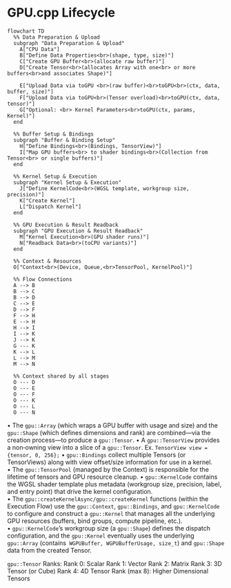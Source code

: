 # GPU.cpp Lifecycle

```mermaid
flowchart TD
  %% Data Preparation & Upload
  subgraph "Data Preparation & Upload"
    A["CPU Data"]
    B["Define Data Properties<br>(shape, type, size)"]
    C["Create GPU Buffer<br>(allocate raw buffer)"]
    D["Create Tensor<br>(allocates Array with one<br> or more buffers<br>and associates Shape)"]
    
    E["Upload Data via toGPU <br>(raw buffer)<br>toGPU<br>(ctx, data, buffer, size)"]
    F["Upload Data via toGPU<br>(Tensor overload)<br>toGPU(ctx, data, tensor)"]
    G["Optional: <br> Kernel Parameters<br>toGPU(ctx, params, Kernel)"]
  end

  %% Buffer Setup & Bindings
  subgraph "Buffer & Binding Setup"
    H["Define Bindings<br>(Bindings, TensorView)"]
    I["Map GPU buffers<br> to shader bindings<br>(Collection from Tensor<br> or single buffers)"]
  end

  %% Kernel Setup & Execution
  subgraph "Kernel Setup & Execution"
    J["Define KernelCode<br>(WGSL template, workgroup size, precision)"]
    K["Create Kernel"]
    L["Dispatch Kernel"]
  end

  %% GPU Execution & Result Readback
  subgraph "GPU Execution & Result Readback"
    M["Kernel Execution<br>(GPU shader runs)"]
    N["Readback Data<br>(toCPU variants)"]
  end

  %% Context & Resources
  O["Context<br>(Device, Queue,<br>TensorPool, KernelPool)"]

  %% Flow Connections
  A --> B
  B --> C
  B --> D
  C --> E
  D --> F
  F --> H
  E --> H
  H --> I
  I --> K
  J --> K
  G --- K
  K --> L
  L --> M
  M --> N

  %% Context shared by all stages
  O --- D
  O --- E
  O --- F
  O --- K
  O --- L
  O --- N
```

• The `gpu::Array` (which wraps a GPU buffer with usage and size) and the `gpu::Shape` (which defines dimensions and rank) are combined—via the creation process—to produce a `gpu::Tensor`.
• A `gpu::TensorView` provides a non‑owning view into a slice of a `gpu::Tensor`. Ex. `TensorView view = {tensor, 0, 256};`
• `gpu::Bindings` collect multiple Tensors (or TensorViews) along with view offset/size information for use in a kernel.  
• The `gpu::TensorPool` (managed by the Context) is responsible for the lifetime of tensors and GPU resource cleanup.
• `gpu::KernelCode` contains the WGSL shader template plus metadata (workgroup size, precision, label, and entry point) that drive the kernel configuration.  
• The `gpu::createKernelAsync/gpu::createKernel` functions (within the Execution Flow) use the `gpu::Context`, `gpu::Bindings`, and `gpu::KernelCode` to configure and construct a `gpu::Kernel` that manages all the underlying GPU resources (buffers, bind groups, compute pipeline, etc.).  
• `gpu::KernelCode`’s workgroup size (a `gpu::Shape`) defines the dispatch configuration, and the `gpu::Kernel` eventually uses the underlying `gpu::Array` (contains` WGPUBuffer, WGPUBufferUsage, size_t`) and `gpu::Shape` data from the created Tensor.

`gpu::Tensor` Ranks:
Rank 0: Scalar
Rank 1: Vector
Rank 2: Matrix
Rank 3: 3D Tensor (or Cube)
Rank 4: 4D Tensor
Rank (max 8): Higher Dimensional Tensors